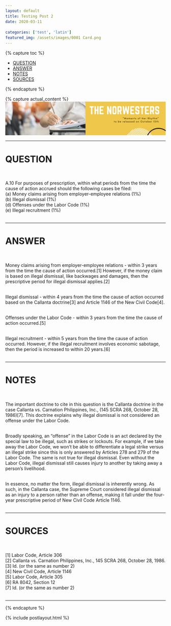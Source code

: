 ```yaml
---
layout: default
title: Testing Post 2
date: 2020-03-11

categories: ['test', 'latin']
featured_img: /assets/images/0001 Card.png
---
```

{% capture toc %}
<ul>
	<li><a href="#part1">QUESTION</a></li>
	<li><a href="#part2">ANSWER</a></li>
	<li><a href="#part3">NOTES</a></li>
	<li><a href="#part4">SOURCES</a></li>
</ul>
{% endcapture %}


{% capture actual_content %}
<img class="banner" src="/assets/images/0001 Banner.png">
<hr>

<h1 id="part1"> QUESTION </h1>
<br>
<p>
A.10 For purposes of prescription, within what periods from the time the cause of action accrued should the following cases be filed:<br>
(a) Money claims arising from employer-employee relations (1%)<br>
(b) Illegal dismissal (1%)<br>
(d) Offenses under the Labor Code (1%)<br>
(e) Illegal recruitment (1%)<br><br>
</p>
<hr>

<h1 id="part2"> ANSWER </h1>
<br>
<p>
Money claims arising from employer-employee relations - within 3 years from the time the cause of action occurred.[1] However, if the money claim is based on illegal dismissal, like backwages and damages, then the prescriptive period for illegal dismissal applies.[2]<br><br>

Illegal dismissal - within 4 years from the time the cause of action occurred based on the Callanta doctrine[3] and Article 1146 of the New Civil Code[4].<br><br>

Offenses under the Labor Code - within 3 years from the time the cause of action occurred.[5]<br><br>

Illegal recruitment - within 5 years from the time the cause of action occurred. However, if the illegal recruitment involves economic sabotage, then the period is increased to within 20 years.[6]<br><br>
</p>
<hr>

<h1 id="part3"> NOTES </h1>
<br>
<p>
The important doctrine to cite in this question is the Callanta doctrine in the case Callanta vs. Carnation Philippines, Inc., (145 SCRA 268, October 28, 1986)[7]. This doctrine explains why illegal dismissal is not considered an offense under the Labor Code.<br><br>

Broadly speaking, an “offense” in the Labor Code is an act declared by the special law to be illegal, such as strikes or lockouts. For example, if we take away the Labor Code, we won’t be able to differentiate a legal strike versus an illegal strike since this is only answered by Articles 278 and 279 of the Labor Code. The same is not true for illegal dismissal. Even without the Labor Code, illegal dismissal still causes injury to another by taking away a person’s livelihood.<br><br> 

In essence, no matter the form, illegal dismissal is inherently wrong. As such, in the Callanta case, the Supreme Court considered illegal dismissal as an injury to a person rather than an offense, making it fall under the four-year prescriptive period of New Civil Code Article 1146.<br><br>
</p>
<hr>

<h1 id="part4"> SOURCES </h1>
<br>
<p>
[1] Labor Code, Article 306<br>
[2] Callanta vs. Carnation Philippines, Inc., 145 SCRA 268, October 28, 1986.<br>
[3] Id. (or the same as number 2)<br>
[4] New Civil Code, Article 1146<br>
[5] Labor Code, Article 305<br>
[6] RA 8042, Section 12<br>
[7] Id. (or the same as number 2)<br><br>
</p>
<hr>
{% endcapture %}

{% include postlayout.html %}